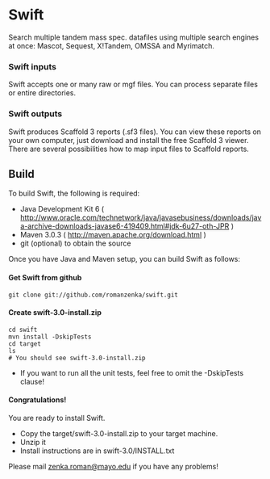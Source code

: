 Swift
=====

Search multiple tandem mass spec. datafiles using multiple search engines at once: Mascot, Sequest, X!Tandem, OMSSA and Myrimatch.

### Swift inputs

Swift accepts one or many raw or mgf files. You can process separate files or entire directories.

### Swift outputs

Swift produces Scaffold 3 reports (.sf3 files). You can view these reports on your own computer, just download and install the free Scaffold 3 viewer. There are several possibilities how to map input files to Scaffold reports. 

Build
-----

To build Swift, the following is required:

* Java Development Kit 6 ( http://www.oracle.com/technetwork/java/javasebusiness/downloads/java-archive-downloads-javase6-419409.html#jdk-6u27-oth-JPR )
* Maven 3.0.3 ( http://maven.apache.org/download.html )
* git (optional) to obtain the source

Once you have Java and Maven setup, you can build Swift as follows:

#### Get Swift from github

	git clone git://github.com/romanzenka/swift.git

#### Create swift-3.0-install.zip

	cd swift
	mvn install -DskipTests
	cd target
	ls
	# You should see swift-3.0-install.zip

* If you want to run all the unit tests, feel free to omit the -DskipTests clause!


#### Congratulations!

You are ready to install Swift.

* Copy the target/swift-3.0-install.zip to your target machine.
* Unzip it
* Install instructions are in
	swift-3.0/INSTALL.txt

Please mail zenka.roman@mayo.edu if you have any problems!